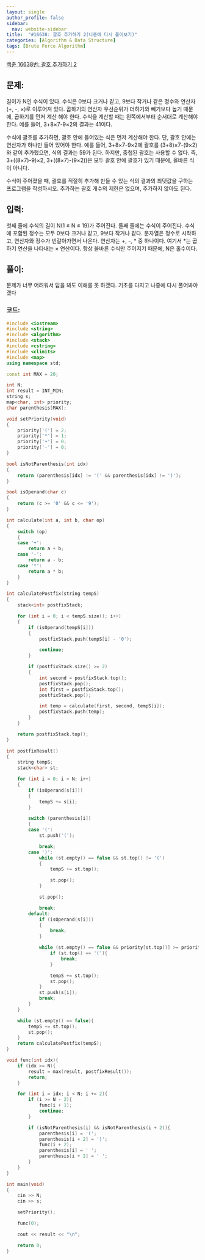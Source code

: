```yaml
---
layout: single
author_profile: false
sidebar:
  nav: website-sidebar
title:  "#16638: 괄호 추가하기 2(나중에 다시 풀어보기)"
categories: [Algorithm & Data Structure]
tags: [Brute Force Algorithm]
---
```


[백준 16638번: 괄호 추가하기 2](https://www.acmicpc.net/problem/16638)

## 문제:

길이가 N인 수식이 있다. 수식은 0보다 크거나 같고, 9보다 작거나 같은 정수와 연산자(+, -, ×)로 이루어져 있다. 곱하기의 연산자 우선순위가 더하기와 빼기보다 높기 때문에, 곱하기를 먼저 계산 해야 한다. 수식을 계산할 때는 왼쪽에서부터 순서대로 계산해야 한다. 예를 들어, 3+8×7-9×2의 결과는 41이다.

수식에 괄호를 추가하면, 괄호 안에 들어있는 식은 먼저 계산해야 한다. 단, 괄호 안에는 연산자가 하나만 들어 있어야 한다. 예를 들어, 3+8×7-9×2에 괄호를 (3+8)×7-(9×2)와 같이 추가했으면, 식의 결과는 59가 된다. 하지만, 중첩된 괄호는 사용할 수 없다. 즉, 3+((8×7)-9)×2, 3+((8×7)-(9×2))은 모두 괄호 안에 괄호가 있기 때문에, 올바른 식이 아니다.

수식이 주어졌을 때, 괄호를 적절히 추가해 만들 수 있는 식의 결과의 최댓값을 구하는 프로그램을 작성하시오. 추가하는 괄호 개수의 제한은 없으며, 추가하지 않아도 된다.

## 입력:

첫째 줄에 수식의 길이 N(1 ≤ N ≤ 19)가 주어진다. 둘째 줄에는 수식이 주어진다. 수식에 포함된 정수는 모두 0보다 크거나 같고, 9보다 작거나 같다. 문자열은 정수로 시작하고, 연산자와 정수가 번갈아가면서 나온다. 연산자는 +, -, * 중 하나이다. 여기서 *는 곱하기 연산을 나타내는 × 연산이다. 항상 올바른 수식만 주어지기 때문에, N은 홀수이다.

## 풀이:

문제가 너무 어려워서 답을 봐도 이해를 못 하겠다. 기초를 다지고 나중에 다시 풀어봐야겠다

### 코드:

```cpp
#include <iostream>
#include <string>
#include <algorithm>
#include <stack>
#include <cstring>
#include <climits>
#include <map>
using namespace std;

const int MAX = 20;

int N;
int result = INT_MIN;
string s;
map<char, int> priority;
char parenthesis[MAX];

void setPriority(void)
{
	priority['('] = 2;
	priority['*'] = 1;
	priority['+'] = 0;
	priority['-'] = 0;
}

bool isNotParenthesis(int idx)
{
	return (parenthesis[idx] != '(' && parenthesis[idx] != ')');
}

bool isOperand(char c)
{
	return (c >= '0' && c <= '9');
}

int calculate(int a, int b, char op)
{
	switch (op)
	{
	case '+':
		return a + b;
	case '-':
		return a - b;
	case '*':
		return a * b;
	}
}

int calculatePostfix(string tempS)
{
	stack<int> postfixStack;

	for (int i = 0; i < tempS.size(); i++)
	{
		if (isOperand(tempS[i]))
		{
			postfixStack.push(tempS[i] - '0');

			continue;
		}

		if (postfixStack.size() >= 2)
		{
			int second = postfixStack.top();
			postfixStack.pop();
			int first = postfixStack.top();
			postfixStack.pop();

			int temp = calculate(first, second, tempS[i]);
			postfixStack.push(temp);
		}
	}

	return postfixStack.top();
}

int postfixResult()
{
	string tempS;
	stack<char> st;

	for (int i = 0; i < N; i++)
	{
		if (isOperand(s[i]))
		{
			tempS += s[i];
		}

		switch (parenthesis[i])
		{
		case '(':
			st.push('(');

			break;
		case ')':
			while (st.empty() == false && st.top() != '(')
			{
				tempS += st.top();

				st.pop();
			}

			st.pop();

			break;
		default:
			if (isOperand(s[i]))
			{
				break;
			}

			while (st.empty() == false && priority[st.top()] >= priority[s[i]]){
				if (st.top() == '('){
					break;
				}

				tempS += st.top();
				st.pop();
			}
			st.push(s[i]);
			break;
		}
	}

	while (st.empty() == false){
		tempS += st.top();
		st.pop();
	}
	return calculatePostfix(tempS);
}

void func(int idx){
	if (idx >= N){
		result = max(result, postfixResult());
		return;
	}

	for (int i = idx; i < N; i += 2){
		if (i >= N - 2){
			func(i + 1);
			continue;
		}

		if (isNotParenthesis(i) && isNotParenthesis(i + 2)){
			parenthesis[i] = '(';
			parenthesis[i + 2] = ')';
			func(i + 2);
			parenthesis[i] = ' ';
			parenthesis[i + 2] = ' ';
		}
	}
}

int main(void)
{
	cin >> N;
	cin >> s;

	setPriority();

	func(0);

	cout << result << "\n";

	return 0;
}
```